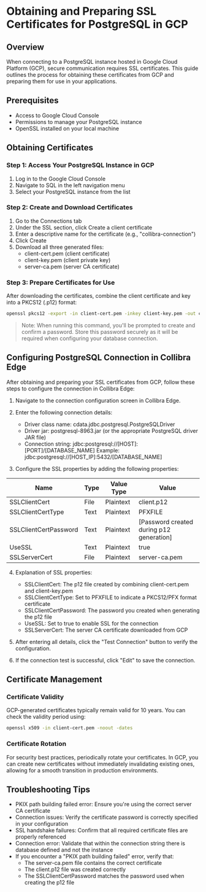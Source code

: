 # Obtaining and Preparing SSL Certificates for PostgreSQL in GCP

## Overview
When connecting to a PostgreSQL instance hosted in Google Cloud Platform (GCP), secure communication requires SSL certificates. This guide outlines the process for obtaining these certificates from GCP and preparing them for use in your applications.

## Prerequisites
- Access to Google Cloud Console
- Permissions to manage your PostgreSQL instance
- OpenSSL installed on your local machine

## Obtaining Certificates

### Step 1: Access Your PostgreSQL Instance in GCP
1. Log in to the Google Cloud Console
2. Navigate to SQL in the left navigation menu
3. Select your PostgreSQL instance from the list

### Step 2: Create and Download Certificates
1. Go to the Connections tab
2. Under the SSL section, click Create a client certificate
3. Enter a descriptive name for the certificate (e.g., "collibra-connection")
4. Click Create
5. Download all three generated files:
   - client-cert.pem (client certificate)
   - client-key.pem (client private key)
   - server-ca.pem (server CA certificate)

### Step 3: Prepare Certificates for Use
After downloading the certificates, combine the client certificate and key into a PKCS12 (.p12) format:

```bash
openssl pkcs12 -export -in client-cert.pem -inkey client-key.pem -out client.p12 -name "client"
```

> Note: When running this command, you'll be prompted to create and confirm a password. Store this password securely as it will be required when configuring your database connection.

## Configuring PostgreSQL Connection in Collibra Edge

After obtaining and preparing your SSL certificates from GCP, follow these steps to configure the connection in Collibra Edge:

1. Navigate to the connection configuration screen in Collibra Edge.

2. Enter the following connection details:
   - Driver class name: cdata.jdbc.postgresql.PostgreSQLDriver
   - Driver jar: postgresql-8963.jar (or the appropriate PostgreSQL driver JAR file)
   - Connection string: jdbc:postgresql://[HOST]:[PORT]/[DATABASE_NAME]
     Example: jdbc:postgresql://[HOST_IP]:5432/[DATABASE_NAME]

3. Configure the SSL properties by adding the following properties:

| Name | Type | Value Type | Value |
|------|------|------------|-------|
| SSLClientCert | File | Plaintext | client.p12 |
| SSLClientCertType | Text | Plaintext | PFXFILE |
| SSLClientCertPassword | Text | Plaintext | [Password created during p12 generation] |
| UseSSL | Text | Plaintext | true |
| SSLServerCert | File | Plaintext | server-ca.pem |

4. Explanation of SSL properties:
   - SSLClientCert: The p12 file created by combining client-cert.pem and client-key.pem
   - SSLClientCertType: Set to PFXFILE to indicate a PKCS12/PFX format certificate
   - SSLClientCertPassword: The password you created when generating the p12 file
   - UseSSL: Set to true to enable SSL for the connection
   - SSLServerCert: The server CA certificate downloaded from GCP

5. After entering all details, click the "Test Connection" button to verify the configuration.

6. If the connection test is successful, click "Edit" to save the connection.

## Certificate Management

### Certificate Validity
GCP-generated certificates typically remain valid for 10 years. You can check the validity period using:

```bash
openssl x509 -in client-cert.pem -noout -dates
```

### Certificate Rotation
For security best practices, periodically rotate your certificates. In GCP, you can create new certificates without immediately invalidating existing ones, allowing for a smooth transition in production environments.

## Troubleshooting Tips
- PKIX path building failed error: Ensure you're using the correct server CA certificate
- Connection issues: Verify the certificate password is correctly specified in your configuration
- SSL handshake failures: Confirm that all required certificate files are properly referenced
- Connection error: Validate that within the connection string there is database defined and not the instance
- If you encounter a "PKIX path building failed" error, verify that:
  - The server-ca.pem file contains the correct certificate
  - The client.p12 file was created correctly
  - The SSLClientCertPassword matches the password used when creating the p12 file